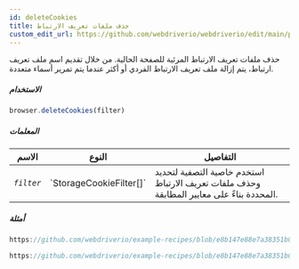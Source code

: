 ```yaml
---
id: deleteCookies
title: حذف ملفات تعريف الارتباط
custom_edit_url: https://github.com/webdriverio/webdriverio/edit/main/packages/webdriverio/src/commands/browser/deleteCookies.ts
---
```


حذف ملفات تعريف الارتباط المرئية للصفحة الحالية. من خلال تقديم اسم ملف تعريف ارتباط، يتم إزالة ملف تعريف الارتباط الفردي أو أكثر عندما يتم تمرير أسماء متعددة.

##### الاستخدام

```js
browser.deleteCookies(filter)
```

##### المعلمات

<table>
  <thead>
    <tr>
      <th>الاسم</th><th>النوع</th><th>التفاصيل</th>
    </tr>
  </thead>
  <tbody>
    <tr>
      <td><code><var>filter</var></code></td>
      <td>`StorageCookieFilter[]`</td>
      <td>استخدم خاصية التصفية لتحديد وحذف ملفات تعريف الارتباط المحددة بناءً على معايير المطابقة.</td>
    </tr>
  </tbody>
</table>

##### أمثلة

```js reference title="example.js" useHTTPS
https://github.com/webdriverio/example-recipes/blob/e8b147e88e7a38351b0918b4f7efbd9ae292201d/deleteCookies/example.js#L9-L29
```

```js reference title="example.js" useHTTPS
https://github.com/webdriverio/example-recipes/blob/e8b147e88e7a38351b0918b4f7efbd9ae292201d/deleteCookies/example.js#L31-L35
```